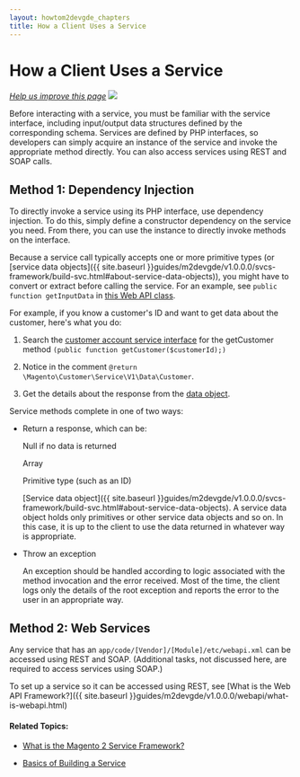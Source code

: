 ```yaml
---
layout: howtom2devgde_chapters
title: How a Client Uses a Service
---
```


<h1 id="how-client-uses-svc">How a Client Uses a Service</h1>

<p><a href="https://github.com/magento/devdocs/blob/master/guides/m2devgde/v1.0.0.0/svcs-framework/svc-how-to-use.md" target="_blank"><em>Help us improve this page</em></a>&nbsp;<img src="{{ site.baseurl }}common/images/newWindow.gif"/></p>

Before interacting with a service, you must be familiar with the service interface, including input/output data structures defined by the corresponding schema. Services are defined by PHP interfaces, so developers can simply acquire an instance of the service and invoke the appropriate method directly. You can also access services using REST and SOAP calls.

## Method 1: Dependency Injection

To directly invoke a service using its PHP interface, use dependency injection. To do this, simply define a constructor dependency on the service you need. From there, you can use the instance to directly invoke methods on the interface.

Because a service call typically accepts one or more primitive types (or [service data objects]({{ site.baseurl }}guides/m2devgde/v1.0.0.0/svcs-framework/build-svc.html#about-service-data-objects)), you might have to convert or extract before calling the service. For an example, see `public function getInputData` in <a href="https://github.com/magento/magento2/blob/master/app/code/Magento/Webapi/Controller/ServiceArgsSerializer.php" target="_blank">this Web API class</a>.

For example, if you know a customer's ID and want to get data about the customer, here's what you do:

1. Search the <a href="https://github.com/magento/magento2/blob/master/app/code/Magento/Customer/Service/V1/CustomerAccountServiceInterface.php" target="_blank">customer account service interface</a> for the getCustomer method `(public function getCustomer($customerId);)`

2. 	Notice in the comment `@return \Magento\Customer\Service\V1\Data\Customer`.

3. Get the details about the response from the <a href="https://github.com/magento/magento2/blob/master/app/code/Magento/Customer/Service/V1/Data/Customer.php" target="_blank">data object</a>.

Service methods complete in one of two ways:

 *  Return a response, which can be:

    Null if no data is returned
	
    Array
	
    Primitive type (such as an ID)
	
    [Service data object]({{ site.baseurl }}guides/m2devgde/v1.0.0.0/svcs-framework/build-svc.html#about-service-data-objects). A service data object holds only primitives or other service data objects and so on. In this case, it is up to the client to use the data returned in whatever way is appropriate.
 
 *  Throw an exception

    An exception should be handled according to logic associated with the method invocation and the error received. Most of the time, the client logs only the details of the root exception and reports the error to the user in an appropriate way.

## Method 2: Web Services

Any service that has an `app/code/[Vendor]/[Module]/etc/webapi.xml` can be accessed using REST and SOAP. (Additional tasks, not discussed here, are required to access services using SOAP.)

To set up a service so it can be accessed using REST, see [What is the Web API Framework?]({{ site.baseurl }}guides/m2devgde/v1.0.0.0/webapi/what-is-webapi.html)

#### Related Topics:

*	<a href="{{ site.baseurl }}guides/m2devgde/v1.0.0.0/svcs-framework/what-is-svc.html">What is the Magento 2 Service Framework?</a>

*	<a href="{{ site.baseurl }}guides/m2devgde/v1.0.0.0/svcs-framework/build-svc.html">Basics of Building a Service</a>